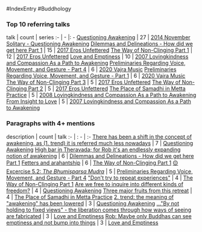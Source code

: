 #IndexEntry #Buddhology

### Top 10 referring talks
talk | count | series
:- | - |: -
<a data-href="Questioning Awakening" href="Questioning+Awakening" class="internal-link" target="_blank" rel="noopener">Questioning Awakening</a> | 27 | <a data-href="2014 November Solitary - Questioning Awakening" href="2014+November+Solitary+-+Questioning+Awakening" class="internal-link" target="_blank" rel="noopener">2014 November Solitary - Questioning Awakening</a>
<a data-href="Dilemmas and Delineations - How did we get here Part 1" href="Dilemmas+and+Delineations+-+How+did+we+get+here+Part+1" class="internal-link" target="_blank" rel="noopener">Dilemmas and Delineations - How did we get here Part 1</a> | 15 | <a data-href="2017 Eros Unfettered" href="2017+Eros+Unfettered" class="internal-link" target="_blank" rel="noopener">2017 Eros Unfettered</a>
<a data-href="The Way of Non-Clinging Part 1" href="The+Way+of+Non-Clinging+Part+1" class="internal-link" target="_blank" rel="noopener">The Way of Non-Clinging Part 1</a> | 12 | <a data-href="2017 Eros Unfettered" href="2017+Eros+Unfettered" class="internal-link" target="_blank" rel="noopener">2017 Eros Unfettered</a>
<a data-href="Love and Emptiness" href="Love+and+Emptiness" class="internal-link" target="_blank" rel="noopener">Love and Emptiness</a> | 10 | <a data-href="2007 Lovingkindness and Compassion As a Path to Awakening" href="2007+Lovingkindness+and+Compassion+As+a+Path+to+Awakening" class="internal-link" target="_blank" rel="noopener">2007 Lovingkindness and Compassion As a Path to Awakening</a>
<a data-href="Preliminaries Regarding Voice, Movement, and Gesture - Part 4" href="Preliminaries+Regarding+Voice%2C+Movement%2C+and+Gesture+-+Part+4" class="internal-link" target="_blank" rel="noopener">Preliminaries Regarding Voice, Movement, and Gesture - Part 4</a> | 6 | <a data-href="2020 Vajra Music" href="2020+Vajra+Music" class="internal-link" target="_blank" rel="noopener">2020 Vajra Music</a>
<a data-href="Preliminaries Regarding Voice, Movement, and Gesture - Part 1" href="Preliminaries+Regarding+Voice%2C+Movement%2C+and+Gesture+-+Part+1" class="internal-link" target="_blank" rel="noopener">Preliminaries Regarding Voice, Movement, and Gesture - Part 1</a> | 6 | <a data-href="2020 Vajra Music" href="2020+Vajra+Music" class="internal-link" target="_blank" rel="noopener">2020 Vajra Music</a>
<a data-href="The Way of Non-Clinging Part 3" href="The+Way+of+Non-Clinging+Part+3" class="internal-link" target="_blank" rel="noopener">The Way of Non-Clinging Part 3</a> | 5 | <a data-href="2017 Eros Unfettered" href="2017+Eros+Unfettered" class="internal-link" target="_blank" rel="noopener">2017 Eros Unfettered</a>
<a data-href="The Way of Non-Clinging Part 2" href="The+Way+of+Non-Clinging+Part+2" class="internal-link" target="_blank" rel="noopener">The Way of Non-Clinging Part 2</a> | 5 | <a data-href="2017 Eros Unfettered" href="2017+Eros+Unfettered" class="internal-link" target="_blank" rel="noopener">2017 Eros Unfettered</a>
<a data-href="The Place of Samadhi in Metta Practice" href="The+Place+of+Samadhi+in+Metta+Practice" class="internal-link" target="_blank" rel="noopener">The Place of Samadhi in Metta Practice</a> | 5 | <a data-href="2008 Lovingkindness and Compassion As a Path to Awakening" href="2008+Lovingkindness+and+Compassion+As+a+Path+to+Awakening" class="internal-link" target="_blank" rel="noopener">2008 Lovingkindness and Compassion As a Path to Awakening</a>
<a data-href="From Insight to Love" href="From+Insight+to+Love" class="internal-link" target="_blank" rel="noopener">From Insight to Love</a> | 5 | <a data-href="2007 Lovingkindness and Compassion As a Path to Awakening" href="2007+Lovingkindness+and+Compassion+As+a+Path+to+Awakening" class="internal-link" target="_blank" rel="noopener">2007 Lovingkindness and Compassion As a Path to Awakening</a>

### Paragraphs with 4+ mentions
description | count | talk
:- | : - | :-
<a aria-label-position="top" aria-label="Questioning Awakening > There has been a shift in the concept of awakening as 1 trend it is referred much less nowadays" data-href="Questioning Awakening#There has been a shift in the concept of awakening as 1 trend it is referred much less nowadays" href="Questioning+Awakening#There+has+been+a+shift+in+the+concept+of+awakening+as+1+trend+it+is+referred+much+less+nowadays" class="internal-link" target="_blank" rel="noopener">There has been a shift in the concept of awakening, as (1. trend) it is referred much less nowadays</a> | 7 | <a data-href="Questioning Awakening" href="Questioning+Awakening" class="internal-link" target="_blank" rel="noopener">Questioning Awakening</a>
<a aria-label-position="top" aria-label="Dilemmas and Delineations - How did we get here Part 1 > High bar in Theravada; for Rob its an endlessly expanding notion of awakening" data-href="Dilemmas and Delineations - How did we get here Part 1#High bar in Theravada; for Rob it's an endlessly expanding notion of awakening" href="Dilemmas+and+Delineations+-+How+did+we+get+here+Part+1#High+bar+in+Theravada%3B+for+Rob+it%27s+an+endlessly+expanding+notion+of+awakening" class="internal-link" target="_blank" rel="noopener">High bar in Theravada; for Rob it&#x27;s an endlessly expanding notion of awakening</a> | 6 | <a data-href="Dilemmas and Delineations - How did we get here Part 1" href="Dilemmas+and+Delineations+-+How+did+we+get+here+Part+1" class="internal-link" target="_blank" rel="noopener">Dilemmas and Delineations - How did we get here Part 1</a>
<a aria-label-position="top" aria-label="The Way of Non-Clinging Part 1 > Fetters and arahantship" data-href="The Way of Non-Clinging Part 1#Fetters and arahantship" href="The+Way+of+Non-Clinging+Part+1#Fetters+and+arahantship" class="internal-link" target="_blank" rel="noopener">Fetters and arahantship</a> | 6 | <a data-href="The Way of Non-Clinging Part 1" href="The+Way+of+Non-Clinging+Part+1" class="internal-link" target="_blank" rel="noopener">The Way of Non-Clinging Part 1</a>
<a aria-label-position="top" aria-label="Preliminaries Regarding Voice, Movement, and Gesture - Part 4 > 🟡 Excercise 5 2 _The Bhumisparsa Mudra_" data-href="Preliminaries Regarding Voice, Movement, and Gesture - Part 4#🟡 Excercise 5 2 _The Bhumisparsa Mudra_" href="Preliminaries+Regarding+Voice%2C+Movement%2C+and+Gesture+-+Part+4#%F0%9F%9F%A1+Excercise+5+2+_The+Bhumisparsa+Mudra_" class="internal-link" target="_blank" rel="noopener">🟡 Excercise 5.2: _The Bhumisparsa Mudra_</a> | 5 | <a data-href="Preliminaries Regarding Voice, Movement, and Gesture - Part 4" href="Preliminaries+Regarding+Voice%2C+Movement%2C+and+Gesture+-+Part+4" class="internal-link" target="_blank" rel="noopener">Preliminaries Regarding Voice, Movement, and Gesture - Part 4</a>
<a aria-label-position="top" aria-label="The Way of Non-Clinging Part 1 > Dont try to repeat experiences" data-href="The Way of Non-Clinging Part 1#Don't try to repeat experiences" href="The+Way+of+Non-Clinging+Part+1#%22Don%27t+try+to+repeat+experiences%22" class="internal-link" target="_blank" rel="noopener">&quot;Don&#x27;t try to repeat experiences&quot;</a> | 4 | <a data-href="The Way of Non-Clinging Part 1" href="The+Way+of+Non-Clinging+Part+1" class="internal-link" target="_blank" rel="noopener">The Way of Non-Clinging Part 1</a>
<a aria-label-position="top" aria-label="Questioning Awakening > Are we free to inquire into different kinds of freedom" data-href="Questioning Awakening#Are we free to inquire into different kinds of freedom" href="Questioning+Awakening#Are+we+free+to+inquire+into+different+kinds+of+freedom" class="internal-link" target="_blank" rel="noopener">Are we free to inquire into different kinds of freedom?</a> | 4 | <a data-href="Questioning Awakening" href="Questioning+Awakening" class="internal-link" target="_blank" rel="noopener">Questioning Awakening</a>
<a aria-label-position="top" aria-label="The Place of Samadhi in Metta Practice > Three major fruits from this retreat" data-href="The Place of Samadhi in Metta Practice#Three major fruits from this retreat" href="The+Place+of+Samadhi+in+Metta+Practice#Three+major+fruits+from+this+retreat" class="internal-link" target="_blank" rel="noopener">Three major fruits from this retreat</a> | 4 | <a data-href="The Place of Samadhi in Metta Practice" href="The+Place+of+Samadhi+in+Metta+Practice" class="internal-link" target="_blank" rel="noopener">The Place of Samadhi in Metta Practice</a>
<a aria-label-position="top" aria-label="Questioning Awakening > 2 trend the meaning of awakening has been lowered" data-href="Questioning Awakening#2 trend the meaning of awakening has been lowered" href="Questioning+Awakening#2+trend+the+meaning+of+%22awakening%22+has+been+lowered" class="internal-link" target="_blank" rel="noopener">2. trend: the meaning of &quot;awakening&quot; has been lowered</a> | 3 | <a data-href="Questioning Awakening" href="Questioning+Awakening" class="internal-link" target="_blank" rel="noopener">Questioning Awakening</a>
<a aria-label-position="top" aria-label="Love and Emptiness >  By not holding to fixed views - the liberation comes through how ways of seeing are fabricated" data-href="Love and Emptiness# By not holding to fixed views - the liberation comes through how ways of seeing are fabricated" href="Love+and+Emptiness#+%22By+not+holding+to+fixed+views%22+-+the+liberation+comes+through+how+ways+of+seeing+are+fabricated" class="internal-link" target="_blank" rel="noopener">...&quot;By not holding to fixed views&quot; - the liberation comes through how ways of seeing are fabricated</a> | 3 | <a data-href="Love and Emptiness" href="Love+and+Emptiness" class="internal-link" target="_blank" rel="noopener">Love and Emptiness</a>
<a aria-label-position="top" aria-label="Love and Emptiness > Rob Maybe only Buddhas can see emptiness and not bump into things" data-href="Love and Emptiness#Rob Maybe only Buddhas can see emptiness and not bump into things" href="Love+and+Emptiness#Rob+Maybe+only+Buddhas+can+see+emptiness+and+not+bump+into+things" class="internal-link" target="_blank" rel="noopener">Rob: Maybe only Buddhas can see emptiness and not bump into things</a> | 3 | <a data-href="Love and Emptiness" href="Love+and+Emptiness" class="internal-link" target="_blank" rel="noopener">Love and Emptiness</a>

